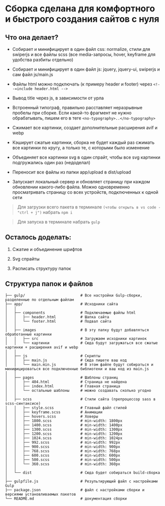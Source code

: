# Сборка сделана для комфортного и быстрого создания сайтов с нуля

## Что она делает?

- Собирает и минифицирует в один файл css: normalize, стили для swiperjs и все файлы scss (все media-запросы, hover, keyframe для удобства разбиты отдельно)

- Собирает и минифицирует в один файл js: jquery, jquery-ui, swiperjs и сам файл js/main.js

- Файлы html можно подключать (к примеру header и footer) через `<!--=include header.html -->`

- Вывод title через js, в зависимости от урла

- Встроенный типограф, правильно расставляет неразрывные пробелы при сборке. Если какой-то фрагмент не нужно обрабатывать, пишем его в теге `<no-typography>..</no-typography>`

- Сжимает все картинки, создает дополнительные расширения avif и webp

- Кэширует сжатые картинки, сборка не будет каждый раз сжимать все картинки по кругу, а только те, с которыми было изменение

- Объединяет все картинки svg в один спрайт, чтобы все svg картинки подгружались один раз (недоделал)

- Переносит все файлы из папки app/upload в dist/upload

- Запускает локальный сервер и обновляет страницу при каждом обновлении какого-либо файла. Можно одновременно просматривать страницу со всех устройств, подключенных к одной сети

> Для загрузки всего пакета в терминале `(чтобы открыть в vs code - "ctrl + j")` набрать `npm i`

> Для запуска в терминале набрать `gulp`

## Осталось доделать:

1. Сжатие и объединение шрифтов

2. Svg спрайты

3. Расписать структуру папок




## Структура папок и файлов

```
├── gulp/                         # Все настройки Gulp-сборки, разделенные по отдельным файлам
├── app/                          # Исходники сайта
│   │
│   ├── components                # Подключаемые файлы html
│   │   ├── header.html           # Шапка сайта
│   │   └── footer.html           # Подвал сайта
│   │
│   ├── images                    # В эту папку будут добавляться обработанные картинки
│   │   ├── src                   # Загружаем исходники картинок
│   │   └── картинки              # Сюда будут загружаться все сжатые картинки + расширения avif и webp
│   │
│   ├── js                        # Скрипты
│   │   ├── main.js               # Сюда пишете ваш код
│   │   └── main.min.js           # В этом файле будут собираться и минифицироваться все подключенные библиотеки и ваш код из main.js
│   │
│   ├── pages                     # Шаблоны страниц
│   │   ├── 404.html              # Страница не найдена
│   │   ├── index.html            # Главная страница
│   │   └── остальные шаблоны     # можно создавать сколько угодно
│   │
│   ├── scss                      # Стили сайта (препроцессор sass в scss-синтаксисе)
│   │   ├── style.scss            # Главный файл стилей
│   │   ├── keyframe.scss         # Анимации
│   │   ├── hovers.scss           # Ховеры
│   │   ├── 1800.scss             # min-width: 1800px
│   │   ├── 1400.scss             # min-width: 1400px
│   │   ├── 1300.scss             # min-width: 1300px
│   │   ├── 1200.scss             # min-width: 1200px
│   │   ├── 1024.scss             # min-width: 1024px
│   │   ├── 992.scss              # min-width: 992px
│   │   ├── 900.scss              # min-width: 900px
│   │   ├── 768.scss              # min-width: 768px
│   │   ├── 600.scss              # min-width: 600px
│   │   ├── 500.scss              # min-width: 500px
│   │   └── 360.scss              # min-width: 360px
│   │
│   └── dist                      # Сюда будет собираться build-сборка
│
├── gulpfile.js                   # Результирующий файл с настройками Gulp
├── package.json                  # файл с настройками сборки и версиями установливаемых пакетов
└── README.md                     # документация сборки
```